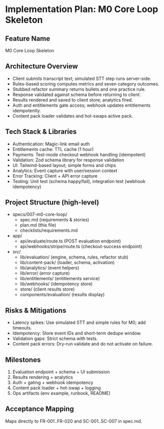 # Implementation Plan: M0 Core Loop Skeleton

## Feature Name
M0 Core Loop Skeleton

## Architecture Overview
- Client submits transcript text; simulated STT step runs server-side.
- Rules-based scoring computes metrics and seven category outcomes.
- Stubbed refactor summary returns bullets and one practice rule.
- Response validated against schema before returning to client.
- Results rendered and saved to client store; analytics fired.
- Auth and entitlements gate access; webhook updates entitlements idempotently.
- Content pack loader validates and hot-swaps active pack.

## Tech Stack & Libraries
- Authentication: Magic-link email auth
- Entitlements cache: TTL cache (1 hour)
- Payments: Test-mode checkout webhook handling (idempotent)
- Validation: Zod schema library for response validation
- UI: Tailwind-based layout; simple forms and chips
- Analytics: Event capture with user/session context
- Error Tracking: Client + API error capture
- Testing: Unit test (schema happy/fail), integration test (webhook idempotency)

## Project Structure (high-level)
- specs/007-m0-core-loop/
  - spec.md (requirements & stories)
  - plan.md (this file)
  - checklists/requirements.md
- app/
  - api/evaluate/route.ts (POST evaluation endpoint)
  - api/webhooks/stripe/route.ts (checkout-success endpoint)
- src/
  - lib/evaluation/ (engine, schema, rules, refactor stub)
  - lib/content-pack/ (loader, schema, activation)
  - lib/analytics/ (event helpers)
  - lib/error/ (error capture)
  - lib/entitlements/ (entitlements service)
  - lib/webhooks/ (idempotency store)
  - store/ (client results store)
  - components/evaluation/ (results display)

## Risks & Mitigations
- Latency spikes: Use simulated STT and simple rules for M0; add timeouts.
- Idempotency: Store event IDs and short-term dedupe window.
- Validation gaps: Strict schema with tests.
- Content pack errors: Dry-run validate and do not activate on failure.

## Milestones
1. Evaluation endpoint + schema + UI submission
2. Results rendering + analytics
3. Auth + gating + webhook idempotency
4. Content pack loader + hot-swap + logging
5. Ops artifacts (env example, runbook, README)

## Acceptance Mapping
Maps directly to FR-001..FR-020 and SC-001..SC-007 in spec.md.
